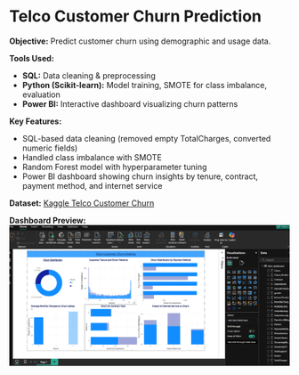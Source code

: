 # Telco Customer Churn Prediction

**Objective:** Predict customer churn using demographic and usage data.

**Tools Used:**  
- **SQL:** Data cleaning & preprocessing  
- **Python (Scikit-learn):** Model training, SMOTE for class imbalance, evaluation  
- **Power BI:** Interactive dashboard visualizing churn patterns  

**Key Features:**
- SQL-based data cleaning (removed empty TotalCharges, converted numeric fields)  
- Handled class imbalance with SMOTE  
- Random Forest model with hyperparameter tuning  
- Power BI dashboard showing churn insights by tenure, contract, payment method, and internet service  

**Dataset:** [Kaggle Telco Customer Churn](https://www.kaggle.com/blastchar/telco-customer-churn)

**Dashboard Preview:**
![Dashboard Screenshot](dashboard.png)

